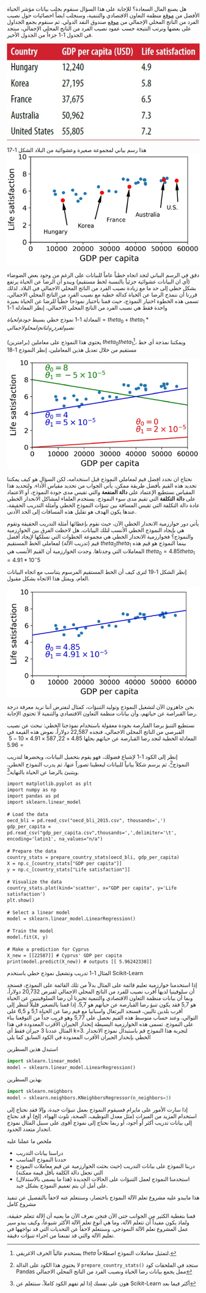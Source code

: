 هل يصنع المال السعادة؟
للإجابة على هذا السؤال سنقوم بجلب بيانات مؤشر الحياة الأفضل من [موقع](https://stats.oecd.org/index.aspx?DataSetCode=BLI) منظمة التعاون الاقتصادي والتنمية، وسنجلب ايضاً احصائيات حول نصيب الفرد من الناتج المحلي الإجمالي من [موقع](https://www.imf.org/en/Publications/SPROLLS/world-economic-outlook-databases) صندوق النقد الدولي. ثم سنقوم بجمع الجداول على بعضها ونرتب النتيجة حسب عمود نصيب الفرد من الناتج المحلي الإجمالي، ستجد في الجدول 1-1 جزءاً من الجدول الأخير.

![الجدول 1-1 هل يجعل المال الناس أكثر سعادة](assets\table-1-1.jpg)

هذا رسم بياني لمجموعة صغيرة وعشوائية من البلاد الشكل 1-17
![الشكل 1-17 لاحظ اتجاه البيانات في الشكل](assets\figure-1-17.jpg)

دقق في الرسم البياني لتجد اتجاه خطياً عاماً للبيانات على الرغم من وجود بعض الضوضاء (أي ان البيانات عشوائية جزئياً بالنسبة لخط مستقيم) ويبدو أن الرضا عن الحياة يرتفع بشكل خطي إلى حد ما مع زيادة نصيب الفرد من الناتج المحلي الاجمالي في البلاد. لذلك قررنا أن ننمذج الرضا عن الحياة كدالة خطية مع نصيب الفرد من الناتج المحلي الاجمالي، تسمى هذه الخطوة اختيار النموذج، حيث قمنا باختيار نموذجاً خطياً للرضا عن الحياة بميزة واحدة فقط هي نصيب الفرد من الناتج المحلي الاجمالي، إنظر المعادلة 1-1

المعادلة 1-1 نموذج خطي بسيط
$جودة_الحياة = theta_0 + theta_1 * نصيب_الفرد_من_الناتج_المحلي_الاجمالي$

يحتوي هذا النموذج على معاملين (برامترين) $theta_0 theta_1$[^1]، ويمكننا نمذجة أي خط مستقيم من خلال تعديل هذين المعاملين، إنظر النموذج 1-18

![الشكل 1-18 بعض النماذج الخطية الممكنة](assets\figure-1-18.jpg)

نحتاج ان نحدد افضل قيم لمعاملي النموذج قبل استخدامه، لكن السؤال هو كيف يمكننا تحديد هذه القيم بأفضل طريقة ممكن، يأتي الجواب من تحديد مقياس الأداء. ولتحديد هذا المقياس نستطيع الإعتماد على **دالة المنفعة** والتي تقيس مدى جودة النموذج، أو الاعتماد على **دالة التكلفة** التي تقيم مدى سوء النموذج. يستخدم العلماء لمشاكل الانحدار الخطي عادة دالة التكلفة التي تقيس المسافة بين تنبؤات النموذج الخطي وأمثلة التدريب الحقيقة، عندها يكون الهدف هو تقليل هذه المسافات إلى الحد الأدنى.

يأتي دور خوارزمية الانحدار الخطي الآن، حيث نقوم بإعطائها أمثلة التدريب الحقيقة وتقوم هي بإيجاد النموذج الخطي الأنسب لتلك البيانات. هل لاحظت الفرق بين الخوارزمية والنموذج؟ فخوارزمية الانحدار الخطي هي مجموعة الخطوات التي نسلكها لإيجاد أفضل قيم (تدريب الآلة) لمعاملي الخط المستقيم $theta_0 theta_1$ بينما النموذج هو قيم هذه المعاملات التي وجدناها. وجدت الخوارزمية أن القيم الأنسب هي $theta_0=4.85 theta_1=4.91*10^-5$

إنظر الشكل 1-19 لترى كيف أن الخط المستقيم المرسوم يتناسب مع اتجاه البيانات العام، ويمثل هذا الاتجاه بشكل مقبول.

![الشكل 1-19 النموذج الخطي الذي يناسب بيانات التدريب بأفضل شكل](assets\figure-1-19.jpg)

  نحن جاهزون الآن لتشغيل النموذج وتوليد التنبؤات، كمثال لنفترض أننا نريد معرفة درجة رضا القبراصة عن حياتهم، وأن بيانات منظمة التعاون الاقتصادي والتنمية لا تحتوي الإجابة.

نستطيع التنبؤ برضا القبارصة بجودة معقولة باستخدام نموذجنا الخطي: نبحث عن نصيب القبرصي من الناتج المحلي الاجمالي، فنجده 22,587 دولاراً، نعوض هذه القيمة في المعادلة الخطية لنجد رضا القبارصة عن حياتهم بحلها $4.85 + 22,587 × 4.91 × 10-5 = 5.96$

إنظر إلى الكود 1-1 لإشباع فضولك، فهو يقوم بتحميل البيانات، ويحضرها لتدريب النموذج[^2]، ثم يرسم شكلاً بيانياً للبيانات ليعطينا تصوراً عنها، ثم يدرب النموذج الخطي، ويتنبئ بالرضا عن الحياة بالنهاية[^3].

```pyton
import matplotlib.pyplot as plt
import numpy as np
import pandas as pd
import sklearn.linear_model

# Load the data
oecd_bli = pd.read_csv("oecd_bli_2015.csv", thousands=',')
gdp_per_capita = pd.read_csv("gdp_per_capita.csv",thousands=',',delimiter='\t', encoding='latin1', na_values="n/a")

# Prepare the data
country_stats = prepare_country_stats(oecd_bli, gdp_per_capita)
X = np.c_[country_stats["GDP per capita"]]
y = np.c_[country_stats["Life satisfaction"]]

# Visualize the data
country_stats.plot(kind='scatter', x="GDP per capita", y='Life satisfaction')
plt.show()

# Select a linear model
model = sklearn.linear_model.LinearRegression()

# Train the model
model.fit(X, y)

# Make a prediction for Cyprus
X_new = [[22587]] # Cyprus' GDP per capita
print(model.predict(X_new)) # outputs [[ 5.96242338]]
```
المثال 1-1 تدريب وتشغيل نموذج خطي باستخدم Scikit-Learn

إذا استخدمنا خوارزمية تعليم قائمة على المثال بدلاً من تلك القائمة على النموذج، فسنجد أن سلوفينيا لديها أقرب نصيب للفرد من الناتج المحلي الاجمالي لقبرص 20,732 دولاراً، وبما أن بيانات منظمة التعاون الاقتصادي والتنمية تخبرنا أن رضا السلوفينيين عن الحياة هو 5,7 فقد يكون تنبؤ رضا القبارصة عن حياتهم هو 5,7. إذا قمنا بالتصغير قليلاً لننظر إلى أقرب بلدين تاليين، فسنجد البرتغال واسبانيا مع قيم رضا عن الحياة 5,1 و 6,5 على التوالي، وعند حساب متوسط هذه القيم نحصل على 5,77 وهو قريب جداً من التوقعنا بناء على النموذج. تسمى هذه الخوارزمية البسيطة إنحدار الجيران الأقرب المعدودة في هذا المثال عددنا 3 جيران فقط أي k=3. لتجربة هذا النموذج قم باستبدال نموذج الانحدار الخطي بإنحدار الجيران الأقرب المعدودة في الكود السابق كما يلي

استبدل هذين السطرين
```python
import sklearn.linear_model
model = sklearn.linear_model.LinearRegression()
```
بهذين السطرين
```python
import sklearn.neighbors
model = sklearn.neighbors.KNeighborsRegressor(n_neighbors=3)
```
إذا سارت الأمور على مايرام فسيقوم النموذج بعمل تنبؤات جيدة، وإلا فقد نحتاج إلى استخدام المزيد من الميزات (مثل معدل التوظيف، الصحة، تلوث الهواء، إلخ) أو قد نحتاج إلى بيانات تدريب أكثر أو أجود، أو ربما نحتاج إلى نموذج أقوى على سبيل المثال نموذج انحدار متعدد الحدود.

ملخص ما عملنا عليه
* دراسنا بيانات التدريب
* حددنا النموذج المناسب
* دربنا النموذج على بيانات التدريب (حيث بحثت الخوارزمية عن قيم معاملات النموذج التي تجعل دالة الكلفة بأقل قيمة ممكنة)
* استخدمنا النموذج لعمل التنبؤات على الحالات الجديدة (هذا ما يسمى بالاستدلال) على أمل أن يتم تعميم النموذج بشكل جيد.

هذا مايبدو عليه مشروع تعلم الآلة النموذج باختصار، وسنتعلم عنه لاحقاً بالتفصيل عن تنفيذ مشروع كامل

قمنا بتغطية الكثير من الجوانب حتى الآن فنحن نعرف الآن ما يعنيه أن الآلة تتعلم حقيقة، ولماذ يكون مفيداً أن تتعلم الآلة، وما هي أنوع تعلم الآلة الأكثر شيوعاً، وكيف يبدو سير عمل المشروع تعلم الآلة النموذجي.
وسنتعلم لاحقاً عن التحديات التي قد نواجهها في تعليم الآلة والتي قد تمنعنا من اجراء تنبؤات دقيقة.


[^1]: يستخدم غالباً الحرف الاغريقي $theta$ لتمثيل معاملات النموذج اصطلاحاً.
[^2]: لا يحتوي هذا الكود على الدالة `prepare_country_stats()` ستجد في الملحقات كود Pandas ممل يجمع بيانات رضا الحياة ونصيب الفرد من الناتج المحلي الاجمالي
[^3]: هون على نفسك إذا لم تفهم الكود كاملاً، سنتعلم عن Scikit-Learn أكثر فيما بعد